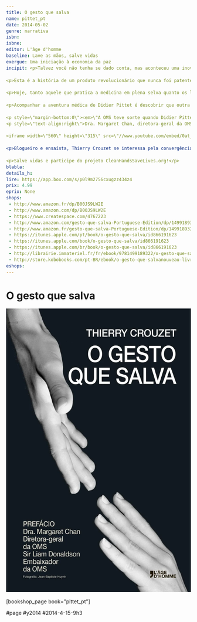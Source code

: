 ```yaml
---
title: O gesto que salva
name: pittet_pt
date: 2014-05-02
genre: narrativa
isbn: 
isbne: 
editor: L'âge d'homme
baseline: Lave as mãos, salve vidas
exergue: Uma iniciação à economia da paz
incipit: <p>Talvez você não tenha se dado conta, mas aconteceu uma inovação que mudou sua vida. Friccionando as mãos com um gel hidroalcoólico, você se protege das doenças.</p>

<p>Esta é a história de um produto revolucionário que nunca foi patenteado, um presente que o professor Didier Pittet e sua equipe dos Hospitais Universitários de Genebra ofereceram à humanidade.</p>

<p>Hoje, tanto aquele que pratica a medicina em plena selva quanto os laboratórios farmacêuticos podem fabricar essa solução que garante mais segurança na assistência à saúde, permitindo salvar milhões de vida.</p>

<p>Acompanhar a aventura médica de Didier Pittet é descobrir que outra humanidade é possível, aquela que nos leva de uma economia da predação a uma economia da paz.</p>

<p style=\"margin-bottom:0\"><em>\"A OMS teve sorte quando Didier Pittet respondeu ao seu chamado. Numerosas são as lições que podemos tirar da história magnificamente contada neste livro.\"</em></p>
<p style=\"text-align:right\">Dra. Margaret Chan, diretora-geral da OMS</p>

<iframe width=\"560\" height=\"315\" src=\"//www.youtube.com/embed/0at_jtzJCDM\" frameborder=\"0\" allowfullscreen></iframe>

<p>Blogueiro e ensaísta, Thierry Crouzet se interessa pela convergência entre tecnologia, política, e literatura. Ex-jornalista, publicou, entre outros: Le Peuple des connecteurs (O povo dos conectadores), uma reflexão premonitória sobre a sociedade das redes; J\'ai débranché (Eu me desliguei), a historia de um burn-out numérico; La Quatrième théorie (A quarta teoria), um tecnotriller de ficção política.</p>

<p>Salve vidas e participe do projeto CleanHandsSaveLives.org!</p>
blabla: 
details_h: 
lire: https://app.box.com/s/p0l9m2756cxugzz434z4
prix: 4.99
eprix: None
shops:
 - http://www.amazon.fr/dp/B00JS9LW2E
 - http://www.amazon.com/dp/B00JS9LW2E
 - https://www.createspace.com/4767223
 - http://www.amazon.com/gesto-que-salva-Portuguese-Edition/dp/149918932X/
 - http://www.amazon.fr/gesto-que-salva-Portuguese-Edition/dp/149918932X/
 - https://itunes.apple.com/pt/book/o-gesto-que-salva/id866191623
 - https://itunes.apple.com/book/o-gesto-que-salva/id866191623
 - https://itunes.apple.com/br/book/o-gesto-que-salva/id866191623
 - http://librairie.immateriel.fr/fr/ebook/9781499189322/o-gesto-que-salva
 - http://store.kobobooks.com/pt-BR/ebook/o-gesto-que-salvanouveau-livre
eshops:
---
```


# O gesto que salva

![](_i/cover_pt.webp)

[bookshop\_page book="pittet\_pt"]

#page #y2014 #2014-4-15-9h3
